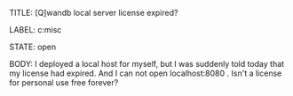 TITLE:
[Q]wandb local server license expired?

LABEL:
c:misc

STATE:
open

BODY:
I deployed a local host for myself, but I was suddenly told today that my license had expired.  And I can not open localhost:8080 . Isn't a license for personal use free forever?

